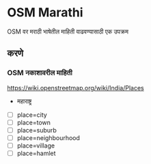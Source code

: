 # OSM Marathi

OSM वर मराठी भाषेतील माहिती वाढवण्यासाठी एक उपक्रम

## करणे

### OSM नकाशावरील माहिती

https://wiki.openstreetmap.org/wiki/India/Places

- महाराष्ट्र
- [ ] place=city
- [ ] place=town
- [ ] place=suburb
- [ ] place=neighbourhood
- [ ] place=village
- [ ] place=hamlet
